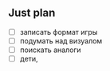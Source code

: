 ## Just plan
- [ ] записать формат игры
- [ ] подумать над визуалом
- [ ] поискать аналоги
- [ ] дети,
